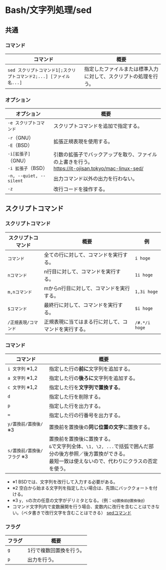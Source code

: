 # Bash/文字列処理/sed

## 共通

### コマンド

|コマンド|概要|
|---|---|
|`sed スクリプトコマンド1[;スクリプトコマンド2;...] [ファイル名...]`|指定したファイルまたは標準入力に対して、スクリプトの処理を行う。|

### オプション

| オプション                                  | 概要                                                         |
| ------------------------------------------- | ------------------------------------------------------------ |
| `-e スクリプトコマンド`                     | スクリプトコマンドを追加で指定する。                         |
| `-r`（GNU）<br />`-E`（BSD）                | 拡張正規表現を使用する。                                     |
| `-i[拡張子]`（GNU）<br />`-i 拡張子`（BSD） | 引数の拡張子でバックアップを取り、ファイルの上書きを行う。<br /><https://it-ojisan.tokyo/mac-linux-sed/> |
| `-n, --quiet, --silent`                     | 出力コマンド以外の出力を行わない。                           |
| `-z`                                        | 改行コードを操作する。                                       |

## スクリプトコマンド

### スクリプトコマンド

| スクリプトコマンド   | 概要                                                 | 例            |
| -------------------- | ---------------------------------------------------- | ------------- |
| `コマンド`           | 全ての行に対して、コマンドを実行する。               | `i hoge`      |
| `nコマンド`          | n行目に対して、コマンドを実行する。                  | `1i hoge`     |
| `m,nコマンド`        | mからn行目に対して、コマンドを実行する。             | `1,3i hoge`   |
| `$コマンド`          | 最終行に対して、コマンドを実行する。                 | `$i hoge`     |
| `/正規表現/コマンド` | 正規表現に当てはまる行に対して、コマンドを実行する。 | `/#.*/i hoge` |

### コマンド

| コマンド                    | 概要                                                         |
| --------------------------- | ------------------------------------------------------------ |
| `i 文字列` ※1,2             | 指定した行の**前に**文字列を追加する。                       |
| `a 文字列` ※1,2             | 指定した行の**後ろに**文字列を追加する。                     |
| `c 文字列` ※1,2             | 指定した行を**文字列で置換する**。                           |
| `d`                         | 指定した行を削除する。                                       |
| `p`                         | 指定した行を出力する。                                       |
| `=`                         | 指定した行の行番号を出力する。                               |
| `y/置換前/置換後/` ※3       | 置換前を置換後の**同じ位置の文字**に置換する。               |
| `s/置換前/置換後/フラグ` ※3 | 置換前を置換後に置換する。<br /> `&`で文字列全体、`\1, \2, ...`で括弧で囲んだ部分の後方参照／後方置換ができる。 <br />最短一致は使えないので、代わりにクラスの否定を使う。 |

- ※1 BSDでは、文字列を改行して入力する必要がある。
- ※2 空白から始まる文字列を指定したい場合は、先頭にバッククォートを付ける。
- ※3 `y, s`の次の任意の文字がデリミタとなる。（例：`s@置換前@置換後@`）
- コマンド文字列内で変数展開を行う場合、変数内に改行を含むことはできない。（ベタ書きで改行文字を含むことはできる）
    [sedコマンド](https://www.yutry.net/pc/program/sed-shellscript#mulchline-sed-insert)

### フラグ

| フラグ | 概要                    |
| ------ | ----------------------- |
| `g`    | 1行で複数回置換を行う。 |
| `p`    | 出力を行う。            |
